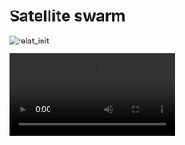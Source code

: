 # Satellite swarm



![relat_init](/Users/olivierroth/Documents/Master/M2/S1/Projet_NOIRE/NOIRE/rendu/Propagation/figures/relat_init.png)



<video src="/Users/olivierroth/Documents/Master/M2/S1/Projet_NOIRE/NOIRE/rendu/Propagation/figures/trajs_p2_n48_ref_lune.mp4"></video>

